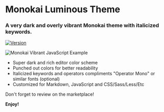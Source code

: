 # Monokai Luminous Theme
### A very dark and overly vibrant Monokai theme with italicized keywords.

[![Version](https://vsmarketplacebadge.apphb.com/version/nigelvm.monokai-luminoud.svg)](https://marketplace.visualstudio.com/items?itemName=nigelvm.monokai-luminous)

![Monokai Vibrant JavaScript Example](https://hostr.co/file/970/VTzyLzofPlw9/monokai-vibrant-ss.png)

* Super dark and rich editor color scheme
* Punched out colors for better readability
* Italicized keywords and operators compliments "Operator Mono" or similar fonts (optional)
* Customized for Markdown, JavaScript and CSS/Sass/Less/Etc

Don't forget to review on the marketplace!

**Enjoy!**